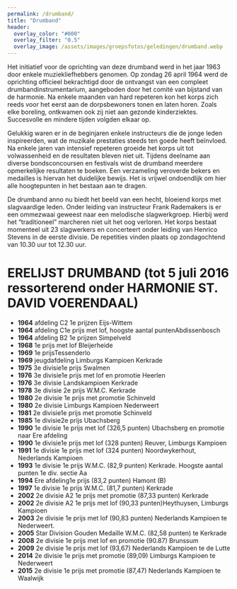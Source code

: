 ```yaml
---
permalink: /drumband/
title: "Drumband"
header:
  overlay_color: "#000"
  overlay_filter: "0.5"
  overlay_image: /assets/images/groepsfotos/geledingen/drumband.webp
---
```


Het initiatief voor de oprichting van deze drumband werd in het jaar 1963 door enkele muziekliefhebbers genomen. Op zondag 26 april 1964 werd de oprichting officieel bekrachtigd door de ontvangst van een compleet drumbandinstrumentarium, aangeboden door het comité van bijstand van de harmonie. Na enkele maanden van hard repeteren kon het korps zich reeds voor het eerst aan de dorpsbewoners tonen en laten horen. Zoals elke boreling, ontkwamen ook zij niet aan gezonde kinderziektes. Succesvolle en mindere tijden volgden elkaar op.

Gelukkig waren er in de beginjaren enkele instructeurs die de jonge leden inspireerden, wat de muzikale prestaties steeds ten goede heeft beïnvloed. Na enkele jaren van intensief repeteren groeide het korps uit tot volwassenheid en de resultaten bleven niet uit. Tijdens deelname aan diverse bondsconcoursen en festivals wist de drumband meerdere opmerkelijke resultaten te boeken. Een verzameling veroverde bekers en medailles is hiervan het duidelijke bewijs. Het is vrijwel ondoendlijk om hier alle hoogtepunten in het bestaan aan te dragen.

De drumband anno nu biedt het beeld van een hecht, bloeiend korps met slagvaardige leden. Onder leiding van instructeur Frank Rademakers is er een ommezwaai geweest naar een melodische slagwerkgroep. Hierbij werd het “traditioneel” marcheren niet uit het oog verloren. Het korps bestaat momenteel uit 23 slagwerkers en concerteert onder leiding van Henrico Stevens in de eerste divisie.
De repetities vinden plaats op zondagochtend van 10.30 uur tot 12.30 uur.

# ERELIJST DRUMBAND (tot 5 juli 2016 ressorterend onder HARMONIE ST. DAVID VOERENDAAL)

* **1964** afdeling C2 1e prijzen Eijs-Wittem
* **1964** afdeling C1e prijs met lof, hoogste aantal puntenAbdissenbosch
* **1964** afdeling B2 1e prijzen Simpelveld
* **1968** 1e prijs met lof Bleijerheide
* **1969** 1e prijsTessenderlo
* **1969** jeugdafdeling Limburgs Kampioen Kerkrade
* **1975** 3e divisie1e prijs Swalmen
* **1976** 3e divisie1e prijs met lof en promotie Heerlen
* **1976** 3e divisie Landskampioen Kerkrade
* **1978** 3e divisie 2e prijs W.M.C. Kerkrade
* **1980** 2e divisie 1e prijs met promotie Schinveld
* **1980** 2e divisie Limburgs Kampioen Nederweert
* **1981** 2e divisie1e prijs met promotie Schinveld
* **1985** 1e divisie2e prijs Ubachsberg
* **1990** 1e divisie 1e prijs met lof (326,5 punten) Ubachsberg en promotie naar Ere afdeling
* **1990** 1e divisie1e prijs met lof (328 punten) Reuver, Limburgs Kampioen
* **1991** 1e divisie 1e prijs met lof (324 punten) Noordwykerhout, Nederlands Kampioen
* **1993** 1e divisie 1e prijs W.M.C. (82,9 punten) Kerkrade. Hoogste aantal punten 1e div. sectie Aa
* **1994** Ere afdeling1e prijs (83,2 punten) Hamont (B)
* **1997** 1e divisie 1e prijs W.M.C. (81,7 punten) Kerkrade
* **2002** 2e divisie A2 1e prijs met promotie (87,33 punten) Kerkrade
* **2002** 2e divisie A2 1e prijs met lof (90,33 punten)Heythuysen, Limburgs Kampioen
* **2003** 2e divisie 1e prijs met lof (90,83 punten) Nederlands Kampioen te Nederweert.
* **2005** Star Division Gouden Medaille W.M.C. (82,58 punten) te Kerkrade
* **2008** 2e divisie 1e prijs met lof en promotie (90.87) Brunssum
* **2009** 2e divisie 1e prijs met lof (93,67) Nederlands Kampioen te de Lutte
* **2014** 2e divisie 1e prijs met promotie (89,09) Limburgs Kampioen te Nederweert
* **2015** 2e divisie 1e prijs met promotie (87,47) Nederlands Kampioen te Waalwijk